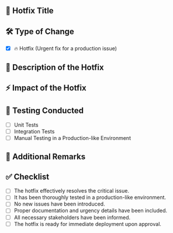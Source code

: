 <!-- Hotfix Pull Request Template -->

## 🚨 Hotfix Title
<!-- Provide a clear and concise title, e.g., "Urgent fix for critical login error" -->

## 🛠️ Type of Change
- [X] 🔥 Hotfix (Urgent fix for a production issue)

## 📝 Description of the Hotfix
<!-- Clearly describe the issue being fixed, why it is urgent, and how it was resolved. -->

## ⚡ Impact of the Hotfix
<!-- Discuss the immediate impact on the system and any potential side effects. -->

## 🔬 Testing Conducted
- [ ] Unit Tests
- [ ] Integration Tests
- [ ] Manual Testing in a Production-like Environment

## 📌 Additional Remarks
<!-- Add any relevant details for reviewers, including potential risks. -->

## ✅ Checklist
- [ ] The hotfix effectively resolves the critical issue.
- [ ] It has been thoroughly tested in a production-like environment.
- [ ] No new issues have been introduced.
- [ ] Proper documentation and urgency details have been included.
- [ ] All necessary stakeholders have been informed.
- [ ] The hotfix is ready for immediate deployment upon approval.  
